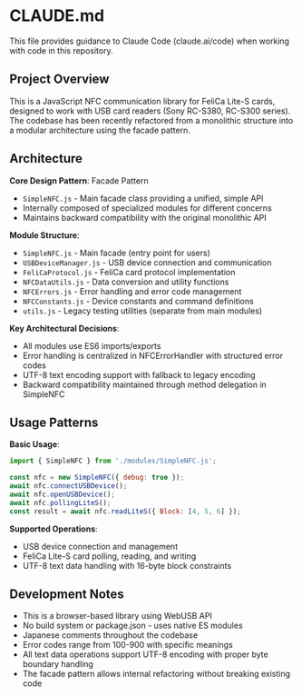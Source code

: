 # CLAUDE.md

This file provides guidance to Claude Code (claude.ai/code) when working with code in this repository.

## Project Overview

This is a JavaScript NFC communication library for FeliCa Lite-S cards, designed to work with USB card readers (Sony RC-S380, RC-S300 series). The codebase has been recently refactored from a monolithic structure into a modular architecture using the facade pattern.

## Architecture

**Core Design Pattern**: Facade Pattern
- `SimpleNFC.js` - Main facade class providing a unified, simple API
- Internally composed of specialized modules for different concerns
- Maintains backward compatibility with the original monolithic API

**Module Structure**:
- `SimpleNFC.js` - Main facade (entry point for users)
- `USBDeviceManager.js` - USB device connection and communication
- `FeliCaProtocol.js` - FeliCa card protocol implementation  
- `NFCDataUtils.js` - Data conversion and utility functions
- `NFCErrors.js` - Error handling and error code management
- `NFCConstants.js` - Device constants and command definitions
- `utils.js` - Legacy testing utilities (separate from main modules)

**Key Architectural Decisions**:
- All modules use ES6 imports/exports
- Error handling is centralized in NFCErrorHandler with structured error codes
- UTF-8 text encoding support with fallback to legacy encoding
- Backward compatibility maintained through method delegation in SimpleNFC

## Usage Patterns

**Basic Usage**:
```javascript
import { SimpleNFC } from './modules/SimpleNFC.js';

const nfc = new SimpleNFC({ debug: true });
await nfc.connectUSBDevice();
await nfc.openUSBDevice();
await nfc.pollingLiteS();
const result = await nfc.readLiteS({ Block: [4, 5, 6] });
```

**Supported Operations**:
- USB device connection and management
- FeliCa Lite-S card polling, reading, and writing
- UTF-8 text data handling with 16-byte block constraints

## Development Notes

- This is a browser-based library using WebUSB API
- No build system or package.json - uses native ES modules
- Japanese comments throughout the codebase
- Error codes range from 100-900 with specific meanings
- All text data operations support UTF-8 encoding with proper byte boundary handling
- The facade pattern allows internal refactoring without breaking existing code